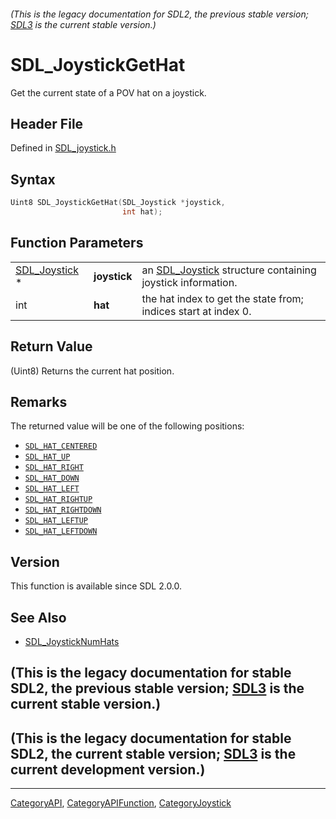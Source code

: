 ###### (This is the legacy documentation for SDL2, the previous stable version; [SDL3](https://wiki.libsdl.org/SDL3/) is the current stable version.)
# SDL_JoystickGetHat

Get the current state of a POV hat on a joystick.

## Header File

Defined in [SDL_joystick.h](https://github.com/libsdl-org/SDL/blob/SDL2/include/SDL_joystick.h)

## Syntax

```c
Uint8 SDL_JoystickGetHat(SDL_Joystick *joystick,
                         int hat);
```

## Function Parameters

|                                |              |                                                                            |
| ------------------------------ | ------------ | -------------------------------------------------------------------------- |
| [SDL_Joystick](SDL_Joystick) * | **joystick** | an [SDL_Joystick](SDL_Joystick) structure containing joystick information. |
| int                            | **hat**      | the hat index to get the state from; indices start at index 0.             |

## Return Value

(Uint8) Returns the current hat position.

## Remarks

The returned value will be one of the following positions:

- [`SDL_HAT_CENTERED`](SDL_HAT_CENTERED)
- [`SDL_HAT_UP`](SDL_HAT_UP)
- [`SDL_HAT_RIGHT`](SDL_HAT_RIGHT)
- [`SDL_HAT_DOWN`](SDL_HAT_DOWN)
- [`SDL_HAT_LEFT`](SDL_HAT_LEFT)
- [`SDL_HAT_RIGHTUP`](SDL_HAT_RIGHTUP)
- [`SDL_HAT_RIGHTDOWN`](SDL_HAT_RIGHTDOWN)
- [`SDL_HAT_LEFTUP`](SDL_HAT_LEFTUP)
- [`SDL_HAT_LEFTDOWN`](SDL_HAT_LEFTDOWN)

## Version

This function is available since SDL 2.0.0.

## See Also

- [SDL_JoystickNumHats](SDL_JoystickNumHats)


## (This is the legacy documentation for stable SDL2, the previous stable version; [SDL3](https://wiki.libsdl.org/SDL3/) is the current stable version.)



## (This is the legacy documentation for stable SDL2, the current stable version; [SDL3](https://wiki.libsdl.org/SDL3/) is the current development version.)



----
[CategoryAPI](CategoryAPI), [CategoryAPIFunction](CategoryAPIFunction), [CategoryJoystick](CategoryJoystick)

